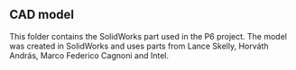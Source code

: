 ## CAD model
This folder contains the SolidWorks part used in the P6 project. The model was created in SolidWorks and uses parts from Lance Skelly, Horváth András, Marco Federico Cagnoni and Intel. 
